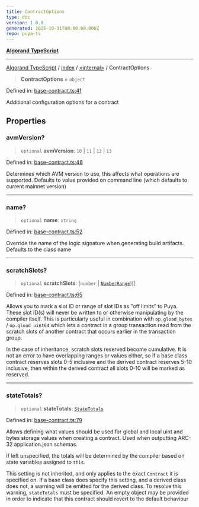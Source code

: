 ```yaml
---
title: ContractOptions
type: doc
version: 1.0.0
generated: 2025-10-31T00:00:00.000Z
repo: puya-ts
---
```


[**Algorand TypeScript**](/reference/algorand-typescript/api/readme/)

---

[Algorand TypeScript](docs/_md/modules) / [index](docs/_md/index/README) / [\<internal\>](/reference/algorand-typescript/api/index/-internal-/readme/) / ContractOptions

> **ContractOptions** = `object`

Defined in: [base-contract.ts:41](https://github.com/algorandfoundation/puya-ts/blob/main/packages/algo-ts/src/base-contract.ts#L41)

Additional configuration options for a contract

## Properties

### avmVersion?

> `optional` **avmVersion**: `10` \| `11` \| `12` \| `13`

Defined in: [base-contract.ts:46](https://github.com/algorandfoundation/puya-ts/blob/main/packages/algo-ts/src/base-contract.ts#L46)

Determines which AVM version to use, this affects what operations are supported.
Defaults to value provided on command line (which defaults to current mainnet version)

---

### name?

> `optional` **name**: `string`

Defined in: [base-contract.ts:52](https://github.com/algorandfoundation/puya-ts/blob/main/packages/algo-ts/src/base-contract.ts#L52)

Override the name of the logic signature when generating build artifacts.
Defaults to the class name

---

### scratchSlots?

> `optional` **scratchSlots**: (`number` \| [`NumberRange`](NumberRange))[]

Defined in: [base-contract.ts:65](https://github.com/algorandfoundation/puya-ts/blob/main/packages/algo-ts/src/base-contract.ts#L65)

Allows you to mark a slot ID or range of slot IDs as "off limits" to Puya.
These slot ID(s) will never be written to or otherwise manipulating by the compiler itself.
This is particularly useful in combination with `op.gload_bytes` / `op.gload_uint64`
which lets a contract in a group transaction read from the scratch slots of another contract
that occurs earlier in the transaction group.

In the case of inheritance, scratch slots reserved become cumulative. It is not an error
to have overlapping ranges or values either, so if a base class contract reserves slots
0-5 inclusive and the derived contract reserves 5-10 inclusive, then within the derived
contract all slots 0-10 will be marked as reserved.

---

### stateTotals?

> `optional` **stateTotals**: [`StateTotals`](StateTotals)

Defined in: [base-contract.ts:79](https://github.com/algorandfoundation/puya-ts/blob/main/packages/algo-ts/src/base-contract.ts#L79)

Allows defining what values should be used for global and local uint and bytes storage
values when creating a contract. Used when outputting ARC-32 application.json schemas.

If left unspecified, the totals will be determined by the compiler based on state
variables assigned to `this`.

This setting is not inherited, and only applies to the exact `Contract` it is specified
on. If a base class does specify this setting, and a derived class does not, a warning
will be emitted for the derived class. To resolve this warning, `stateTotals` must be
specified. An empty object may be provided in order to indicate that this contract should
revert to the default behaviour
